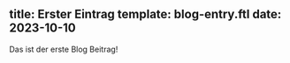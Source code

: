 title: Erster Eintrag
template: blog-entry.ftl
date: 2023-10-10
-----

Das ist der erste Blog Beitrag!